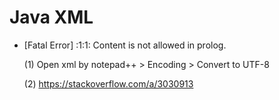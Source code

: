 # Java XML

- [Fatal Error] :1:1: Content is not allowed in prolog.

	(1) Open xml by notepad++ > Encoding > Convert to UTF-8
	
	(2) https://stackoverflow.com/a/3030913
	

